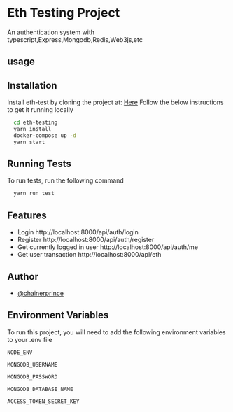 
# Eth Testing Project

An authentication system with typescript,Express,Mongodb,Redis,Web3js,etc


## usage




## Installation

Install eth-test by cloning the project at: [Here](https://github.com/chainerprince/eth-testing.git) 
Follow the below instructions to get it running locally
```bash  
  cd eth-testing
  yarn install
  docker-compose up -d
  yarn start
```
    
## Running Tests

To run tests, run the following command

```bash
  yarn run test
```


## Features

- Login
http://localhost:8000/api/auth/login
- Register
http://localhost:8000/api/auth/register
- Get currently logged in user
http://localhost:8000/api/auth/me
- Get user transaction
http://localhost:8000/api/eth

## Author

- [@chainerprince](https://www.github.com/chainerprince)


## Environment Variables

To run this project, you will need to add the following environment variables to your .env file

`NODE_ENV`

`MONGODB_USERNAME`

`MONGODB_PASSWORD`

`MONGODB_DATABASE_NAME`

`ACCESS_TOKEN_SECRET_KEY`



